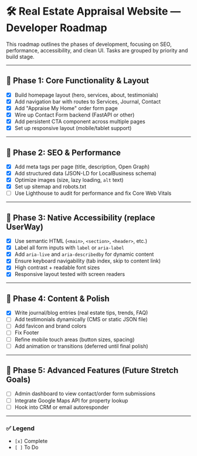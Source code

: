# 🛠️ Real Estate Appraisal Website — Developer Roadmap

This roadmap outlines the phases of development, focusing on SEO, performance, accessibility, and clean UI. Tasks are grouped by priority and build stage.

---

## 📍 Phase 1: Core Functionality & Layout

- [x] Build homepage layout (hero, services, about, testimonials)
- [x] Add navigation bar with routes to Services, Journal, Contact
- [x] Add "Appraise My Home" order form page
- [X] Wire up Contact Form backend (FastAPI or other)
- [x] Add persistent CTA component across multiple pages
- [X] Set up responsive layout (mobile/tablet support)

---

## 📍 Phase 2: SEO & Performance

- [X] Add meta tags per page (title, description, Open Graph)
- [X] Add structured data (JSON-LD for LocalBusiness schema)
- [X] Optimize images (size, lazy loading, `alt` text)
- [X] Set up sitemap and robots.txt
- [ ] Use Lighthouse to audit for performance and fix Core Web Vitals

---

## 📍 Phase 3: Native Accessibility (replace UserWay)

- [X] Use semantic HTML (`<main>`, `<section>`, `<header>`, etc.)
- [X] Label all form inputs with `label` or `aria-label`
- [X] Add `aria-live` and `aria-describedby` for dynamic content
- [X] Ensure keyboard navigability (tab index, skip to content link)
- [X] High contrast + readable font sizes
- [X] Responsive layout tested with screen readers

---

## 📍 Phase 4: Content & Polish

- [X] Write journal/blog entries (real estate tips, trends, FAQ)
- [ ] Add testimonials dynamically (CMS or static JSON file)
- [ ] Add favicon and brand colors
- [ ] Fix Footer
- [ ] Refine mobile touch areas (button sizes, spacing)
- [ ] Add animation or transitions (deferred until final polish)

---

## 📍 Phase 5: Advanced Features (Future Stretch Goals)

- [ ] Admin dashboard to view contact/order form submissions
- [ ] Integrate Google Maps API for property lookup
- [ ] Hook into CRM or email autoresponder

---

### ✅ Legend

- `[x]` Complete
- `[ ]` To Do
